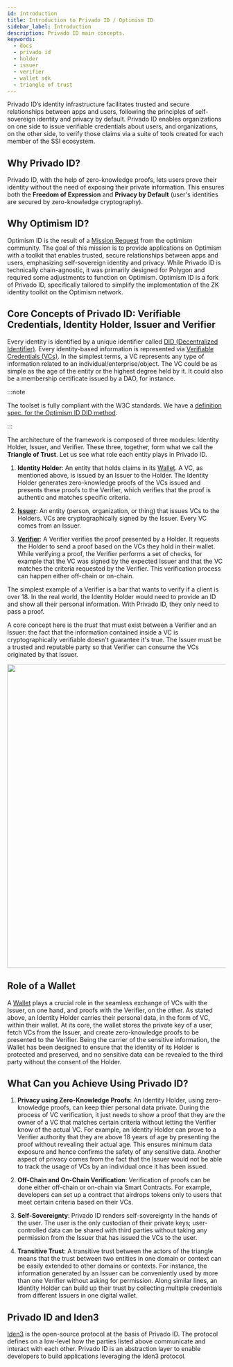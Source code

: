 ```yaml
---
id: introduction
title: Introduction to Privado ID / Optimism ID
sidebar_label: Introduction
description: Privado ID main concepts.
keywords:
  - docs
  - privado id
  - holder
  - issuer
  - verifier
  - wallet sdk
  - triangle of trust
---
```


Privado ID’s identity infrastructure facilitates trusted and secure relationships between apps and users, following the principles of self-sovereign identity and privacy by default. Privado ID enables organizations on one side to issue verifiable credentials about users, and organizations, on the other side, to verify those claims via a suite of tools created for each member of the SSI ecosystem.

## Why Privado ID?

Privado ID, with the help of zero-knowledge proofs, lets users prove their identity without the need of exposing their private information. This ensures both the **Freedom of Expression** and **Privacy by Default** (user's identities are secured by zero-knowledge cryptography).

## Why Optimism ID?

Optimism ID is the result of a [Mission Request](https://gov.optimism.io/t/ready-to-vote-zk-toolkit-for-zk-application-developers/7444) from the optimism community. The goal of this mission is to provide applications on Optimism with a toolkit that enables trusted, secure relationships between apps and users, emphasizing self-sovereign identity and privacy. While Privado ID is technically chain-agnostic, it was primarily designed for Polygon and required some adjustments to function on Optimism. Optimism ID is a fork of Privado ID, specifically tailored to simplify the implementation of the ZK identity toolkit on the Optimism network.

## Core Concepts of Privado ID: Verifiable Credentials, Identity Holder, Issuer and Verifier

Every identity is identified by a unique identifier called [DID (Decentralized Identifier)](https://www.w3.org/TR/did-core/). Every identity-based information is represented via [Verifiable Credentials (VCs)](https://www.w3.org/TR/vc-data-model/). In the simplest terms, a VC represents any type of information related to an individual/enterprise/object. The VC could be as simple as the age of the entity or the highest degree held by it. It could also be a membership certificate issued by a DAO, for instance.

:::note

The toolset is fully compliant with the W3C standards. We have a [<ins>definition spec. for the Optimism ID DID method</ins>](https://github.com/wakeuplabs-io/opid-method-spec).

:::

The architecture of the framework is composed of three modules: Identity Holder, Issuer, and Verifier. These three, together, form what we call the **Triangle of Trust**. Let us see what role each entity plays in Privado ID.

1. **Identity Holder**: An entity that holds claims in its [Wallet](./wallet/wallet-overview.md). A VC, as mentioned above, is issued by an Issuer to the Holder. The Identity Holder generates zero-knowledge proofs of the VCs issued and presents these proofs to the Verifier, which verifies that the proof is authentic and matches specific criteria.

2. [**Issuer**](./issuer/issuer-overview.md): An entity (person, organization, or thing) that issues VCs to the Holders. VCs are cryptographically signed by the Issuer. Every VC comes from an Issuer.

3. [**Verifier**](./verifier/verifier-overview.md): A Verifier verifies the proof presented by a Holder. It requests the Holder to send a proof based on the VCs they hold in their wallet. While verifying a proof, the Verifier performs a set of checks, for example that the VC was signed by the expected Issuer and that the VC matches the criteria requested by the Verifier. This verification process can happen either off-chain or on-chain.

The simplest example of a Verifier is a bar that wants to verify if a client is over 18. In the real world, the Identity Holder would need to provide an ID and show all their personal information. With Privado ID, they only need to pass a proof.

A core concept here is the _trust_ that must exist between a Verifier and an Issuer: the fact that the information contained inside a VC is cryptographically verifiable doesn't guarantee it's true. The Issuer must be a trusted and reputable party so that Verifier can consume the VCs originated by that Issuer.

<div align="center">
<img src='../static/img/triangle-of-trust-simple.png' align="center" width="700"/>
</div>

## Role of a Wallet

A [Wallet](./wallet/wallet-overview.md) plays a crucial role in the seamless exchange of VCs with the Issuer, on one hand, and proofs with the Verifier, on the other. As stated above, an Identity Holder carries their personal data, in the form of VC, within their wallet. At its core, the wallet stores the private key of a user, fetch VCs from the Issuer, and create zero-knowledge proofs to be presented to the Verifier. Being the carrier of the sensitive information, the Wallet has been designed to ensure that the identity of its Holder is protected and preserved, and no sensitive data can be revealed to the third party without the consent of the Holder.

## What Can you Achieve Using Privado ID?

1. **Privacy using Zero-Knowledge Proofs**: An Identity Holder, using zero-knowledge proofs, can keep thier personal data private. During the process of VC verification, it just needs to show a proof that they are the owner of a VC that matches certain criteria without letting the Verifier know of the actual VC. For example, an Identity Holder can prove to a Verifier authority that they are above 18 years of age by presenting the proof without revealing their actual age. This ensures minimum data exposure and hence confirms the safety of any sensitive data.
   Another aspect of privacy comes from the fact that the Issuer would not be able to track the usage of VCs by an individual once it has been issued.

2. **Off-Chain and On-Chain Verification**: Verification of proofs can be done either off-chain or on-chain via Smart Contracts. For example, developers can set up a contract that airdrops tokens only to users that meet certain criteria based on their VCs.

3. **Self-Sovereignty**: Privado ID renders self-sovereignty in the hands of the user. The user is the only custodian of their private keys; user-controlled data can be shared with third parties without taking any permission from the Issuer that has issued the VCs to the user.

4. **Transitive Trust**: A transitive trust between the actors of the triangle means that the trust between two entities in one domain or context can be easily extended to other domains or contexts. For instance, the information generated by an Issuer can be conveniently used by more than one Verifier without asking for permission. Along similar lines, an Identity Holder can build up their trust by collecting multiple credentials from different Issuers in one digital wallet.

## Privado ID and Iden3

<a href="https://iden3.io/" target="_blank">Iden3</a> is the open-source protocol at the basis of Privado ID. The protocol defines on a low-level how the parties listed above communicate and interact with each other. Privado ID is an abstraction layer to enable developers to build applications leveraging the Iden3 protocol.

